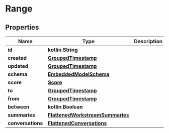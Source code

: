 
# Range

## Properties
Name | Type | Description | Notes
------------ | ------------- | ------------- | -------------
**id** | **kotlin.String** |  | 
**created** | [**GroupedTimestamp**](GroupedTimestamp) |  | 
**updated** | [**GroupedTimestamp**](GroupedTimestamp) |  | 
**schema** | [**EmbeddedModelSchema**](EmbeddedModelSchema) |  |  [optional]
**score** | [**Score**](Score) |  |  [optional]
**to** | [**GroupedTimestamp**](GroupedTimestamp) |  |  [optional]
**from** | [**GroupedTimestamp**](GroupedTimestamp) |  |  [optional]
**between** | **kotlin.Boolean** |  |  [optional]
**summaries** | [**FlattenedWorkstreamSummaries**](FlattenedWorkstreamSummaries) |  |  [optional]
**conversations** | [**FlattenedConversations**](FlattenedConversations) |  |  [optional]



